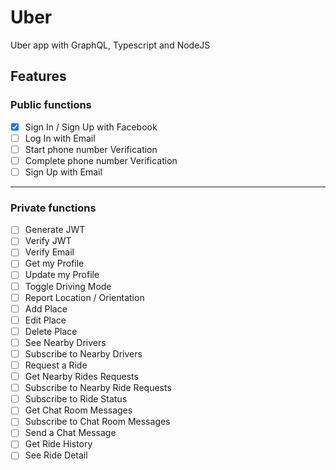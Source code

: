 # Uber

Uber app with GraphQL, Typescript and NodeJS

## Features

### Public functions

- [x] Sign In / Sign Up with Facebook
- [ ] Log In with Email
- [ ] Start phone number Verification
- [ ] Complete phone number Verification
- [ ] Sign Up with Email

---

### Private functions

- [ ] Generate JWT
- [ ] Verify JWT
- [ ] Verify Email
- [ ] Get my Profile
- [ ] Update my Profile
- [ ] Toggle Driving Mode
- [ ] Report Location / Orientation
- [ ] Add Place
- [ ] Edit Place
- [ ] Delete Place
- [ ] See Nearby Drivers
- [ ] Subscribe to Nearby Drivers
- [ ] Request a Ride
- [ ] Get Nearby Rides Requests
- [ ] Subscribe to Nearby Ride Requests
- [ ] Subscribe to Ride Status
- [ ] Get Chat Room Messages
- [ ] Subscribe to Chat Room Messages
- [ ] Send a Chat Message
- [ ] Get Ride History
- [ ] See Ride Detail
